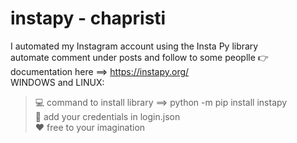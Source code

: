 # instapy - chapristi
I automated my Instagram account using the Insta Py library<br>
automate comment under posts and follow to some peoplle
👉 documentation here ==> https://instapy.org/ <br>
WINDOWS and LINUX:<br> 
> 💻 command to install library ==> python -m pip install instapy<br>
> 🧐 add your credentials in login.json <br>
> ❤️ free to your imagination

